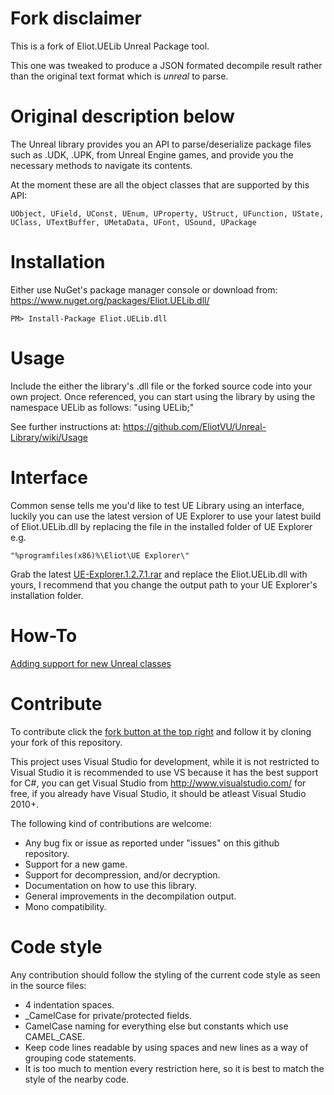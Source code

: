 Fork disclaimer
==============
This is a fork of Eliot.UELib Unreal Package tool.

This one was tweaked to produce a JSON formated decompile result rather than the original text format which is _unreal_ to parse.

Original description below
==============
The Unreal library provides you an API to parse/deserialize package files such as .UDK, .UPK, from Unreal Engine games, and provide you the necessary methods to navigate its contents.

At the moment these are all the object classes that are supported by this API:

    UObject, UField, UConst, UEnum, UProperty, UStruct, UFunction, UState,
    UClass, UTextBuffer, UMetaData, UFont, USound, UPackage


Installation
==============

Either use NuGet's package manager console or download from: https://www.nuget.org/packages/Eliot.UELib.dll/

    PM> Install-Package Eliot.UELib.dll

Usage
==============

Include the either the library's .dll file or the forked source code into your own project.
Once referenced, you can start using the library by using the namespace UELib as follows: "using UELib;"

See further instructions at: https://github.com/EliotVU/Unreal-Library/wiki/Usage

Interface
==============

Common sense tells me you'd like to test UE Library using an interface, luckily you can use the latest version of UE Explorer to use your latest build of Eliot.UELib.dll by replacing the file in the installed folder of UE Explorer e.g.

    "%programfiles(x86)%\Eliot\UE Explorer\"
  
Grab the latest [UE-Explorer.1.2.7.1.rar](http://eliotvu.com/updates/UE-Explorer.1.2.7.1.rar) and replace the Eliot.UELib.dll with yours, I recommend that you change the output path to your UE Explorer's installation folder.

How-To
==============
[Adding support for new Unreal classes](https://github.com/EliotVU/Unreal-Library/wiki/Adding-support-for-new-Unreal-classes) 

Contribute
==============

To contribute click the [fork button at the top right](https://help.github.com/articles/fork-a-repo/) and follow it by cloning your fork of this repository.

This project uses Visual Studio for development, while it is not restricted to Visual Studio it is recommended to use VS because it has the best support for C#, you can get Visual Studio from http://www.visualstudio.com/ for free, if you already have Visual Studio, it should be atleast Visual Studio 2010+.

The following kind of contributions are welcome:
* Any bug fix or issue as reported under "issues" on this github repository.
* Support for a new game.
* Support for decompression, and/or decryption.
* Documentation on how to use this library.
* General improvements in the decompilation output. 
* Mono compatibility.

Code style
==============

Any contribution should follow the styling of the current code style as seen in the source files:
* 4 indentation spaces.
* _CamelCase for private/protected fields.
* CamelCase naming for everything else but constants which use CAMEL_CASE.
* Keep code lines readable by using spaces and new lines as a way of grouping code statements.
* It is too much to mention every restriction here, so it is best to match the style of the nearby code.
